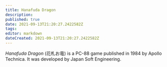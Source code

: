 ```yaml
---
title: Hanafuda Dragon
description: 
published: true
date: 2021-09-13T21:20:27.2422582Z 
tags: 
editor: markdown
dateCreated: 2021-09-13T21:20:27.2422582Z
---
```

_Hanafuda Dragon_ (<span lang='ja'>花札お竜</span>) is a PC-88 game published in 1984 by Apollo Technica.
It was developed by Japan Soft Engineering.
